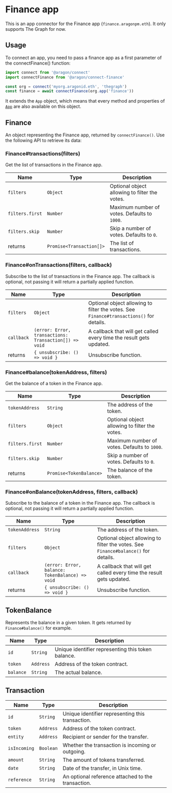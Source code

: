 # Finance app

This is an app connector for the Finance app (`finance.aragonpm.eth`). It only supports The Graph for now.

## Usage

To connect an app, you need to pass a finance app as a first parameter of the connectFinance() function:

```js
import connect from '@aragon/connect'
import connectFinance from '@aragon/connect-finance'

const org = connect('myorg.aragonid.eth', 'thegraph')
const finance = await connectFinance(org.app('finance'))
```

It extends the `App` object, which means that every method and properties of [`App`](../api-reference/app.md) are also available on this object.

## Finance

An object representing the Finance app, returned by `connectFinance()`. Use the following API to retrieve its data:

### Finance\#transactions\(filters\)

Get the list of transactions in the Finance app.

| Name            | Type                     | Description                                   |
| --------------- | ------------------------ | --------------------------------------------- |
| `filters`       | `Object`                 | Optional object allowing to filter the votes. |
| `filters.first` | `Number`                 | Maximum number of votes. Defaults to `1000`.  |
| `filters.skip`  | `Number`                 | Skip a number of votes. Defaults to `0`.      |
| returns         | `Promise<Transaction[]>` | The list of transactions.                     |

### Finance\#onTransactions\(filters, callback\)

Subscribe to the list of transactions in the Finance app. The callback is optional, not passing it will return a partially applied function.

| Name       | Type                                                  | Description                                                                             |
| ---------- | ----------------------------------------------------- | --------------------------------------------------------------------------------------- |
| `filters`  | `Object`                                              | Optional object allowing to filter the votes. See `Finance#transactions()` for details. |
| `callback` | `(error: Error, transactions: Transaction[]) => void` | A callback that will get called every time the result gets updated.                     |
| returns    | `{ unsubscribe: () => void }`                         | Unsubscribe function.                                                                   |

### Finance\#balance\(tokenAddress, filters\)

Get the balance of a token in the Finance app.

| Name            | Type                    | Description                                   |
| --------------- | ----------------------- | --------------------------------------------- |
| `tokenAddress`  | `String`                | The address of the token.                     |
| `filters`       | `Object`                | Optional object allowing to filter the votes. |
| `filters.first` | `Number`                | Maximum number of votes. Defaults to `1000`.  |
| `filters.skip`  | `Number`                | Skip a number of votes. Defaults to `0`.      |
| returns         | `Promise<TokenBalance>` | The balance of the token.                     |

### Finance\#onBalance\(tokenAddress, filters, callback\)

Subscribe to the balance of a token in the Finance app. The callback is optional, not passing it will return a partially applied function.

| Name           | Type                                            | Description                                                                        |
| -------------- | ----------------------------------------------- | ---------------------------------------------------------------------------------- |
| `tokenAddress` | `String`                                        | The address of the token.                                                          |
| `filters`      | `Object`                                        | Optional object allowing to filter the votes. See `Finance#balance()` for details. |
| `callback`     | `(error: Error, balance: TokenBalance) => void` | A callback that will get called every time the result gets updated.                |
| returns        | `{ unsubscribe: () => void }`                   | Unsubscribe function.                                                              |

## TokenBalance

Represents the balance in a given token. It gets returned by `Finance#balance()` for example.

| Name      | Type      | Description                                        |
| --------- | --------- | -------------------------------------------------- |
| `id`      | `String`  | Unique identifier representing this token balance. |
| `token`   | `Address` | Address of the token contract.                     |
| `balance` | `String`  | The actual balance.                                |

## Transaction

| Name         | Type      | Description                                        |
| ------------ | --------- | -------------------------------------------------- |
| `id`         | `String`  | Unique identifier representing this transaction.   |
| `token`      | `Address` | Address of the token contract.                     |
| `entity`     | `Address` | Recipient or sender for the transfer.              |
| `isIncoming` | `Boolean` | Whether the transaction is incoming or outgoing.   |
| `amount`     | `String`  | The amount of tokens transferred.                  |
| `date`       | `String`  | Date of the transfer, in Unix time.                |
| `reference`  | `String`  | An optional reference attached to the transaction. |
